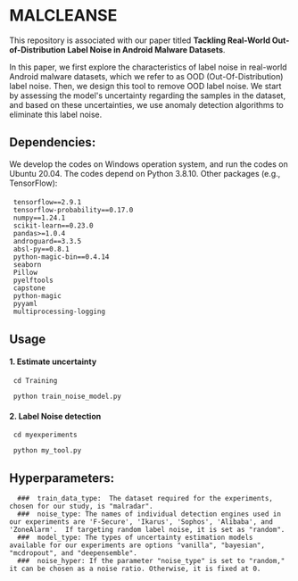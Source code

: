 # MALCLEANSE


This repository is associated with our paper titled **Tackling Real-World Out-of-Distribution Label Noise in Android Malware Datasets**.
 
In this paper, we first explore the characteristics of label noise in real-world Android malware datasets, which we refer to as OOD (Out-Of-Distribution) label noise. Then, we design this tool to remove OOD label noise. We start by assessing the model's uncertainty regarding the samples in the dataset, and based on these uncertainties, we use anomaly detection algorithms to eliminate this label noise.

## Dependencies:
We develop the codes on Windows operation system, and run the codes on Ubuntu 20.04. The codes depend on Python 3.8.10. Other packages (e.g., TensorFlow):
#### 
     tensorflow==2.9.1
     tensorflow-probability==0.17.0
     numpy==1.24.1
     scikit-learn==0.23.0
     pandas>=1.0.4
     androguard==3.3.5
     absl-py==0.8.1
     python-magic-bin==0.4.14
     seaborn
     Pillow
     pyelftools
     capstone
     python-magic
     pyyaml
     multiprocessing-logging

##  Usage
#### 1. Estimate uncertainty
     cd Training 

     python train_noise_model.py 


#### 2. Label Noise detection
     cd myexperiments

     python my_tool.py 

## Hyperparameters:
      
      ###  train_data_type:  The dataset required for the experiments, chosen for our study, is "malradar".
      ###  noise_type: The names of individual detection engines used in our experiments are 'F-Secure', 'Ikarus', 'Sophos', 'Alibaba', and 'ZoneAlarm'.  If targeting random label noise, it is set as "random".
      ###  model_type: The types of uncertainty estimation models available for our experiments are options "vanilla", "bayesian", "mcdropout", and "deepensemble".
      ###  noise_hyper: If the parameter "noise_type" is set to "random," it can be chosen as a noise ratio. Otherwise, it is fixed at 0.
